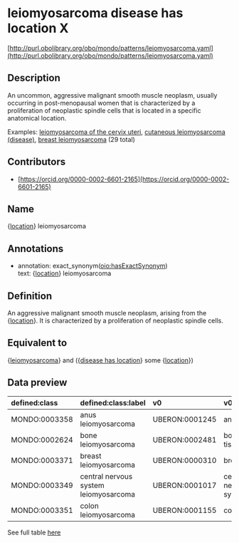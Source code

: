 # leiomyosarcoma disease has location X 

[http://purl.obolibrary.org/obo/mondo/patterns/leiomyosarcoma.yaml](http://purl.obolibrary.org/obo/mondo/patterns/leiomyosarcoma.yaml)
## Description 

An uncommon, aggressive malignant smooth muscle neoplasm, usually occurring in post-menopausal women that is characterized by a proliferation of neoplastic spindle cells that is located in a specific anatomical location.

Examples: [leiomyosarcoma of the cervix uteri](http://purl.obolibrary.org/obo/MONDO_0016283), [cutaneous leiomyosarcoma (disease)](http://purl.obolibrary.org/obo/MONDO_0003362), [breast leiomyosarcoma](http://purl.obolibrary.org/obo/MONDO_0003371) (29 total)
## Contributors 
* [https://orcid.org/0000-0002-6601-2165](https://orcid.org/0000-0002-6601-2165) 
## Name 

{[location](http://www.w3.org/2002/07/owl#Thing)} leiomyosarcoma

## Annotations 

* annotation: exact_synonym\([oio:hasExactSynonym](http://purl.obolibrary.org/obo/oio_hasExactSynonym)\)  
text: {[location](http://www.w3.org/2002/07/owl#Thing)} leiomyosarcoma

## Definition 

An aggressive malignant smooth muscle neoplasm, arising from the {[location](http://www.w3.org/2002/07/owl#Thing)}. It is characterized by a proliferation of neoplastic spindle cells.

## Equivalent to 

{[leiomyosarcoma](http://purl.obolibrary.org/obo/MONDO_0005058)} and ({[disease has location](http://purl.obolibrary.org/obo/RO_0004026)} some {[location](http://www.w3.org/2002/07/owl#Thing)})

## Data preview 
| defined:class                                | defined:class:label                   | v0                                            | v0:label               |
|:---------------------------------------------|:--------------------------------------|:----------------------------------------------|:-----------------------|
| MONDO:0003358 | anus leiomyosarcoma                   | UBERON:0001245 | anus                   |
| MONDO:0002624 | bone leiomyosarcoma                   | UBERON:0002481 | bone tissue            |
| MONDO:0003371 | breast leiomyosarcoma                 | UBERON:0000310 | breast                 |
| MONDO:0003349 | central nervous system leiomyosarcoma | UBERON:0001017 | central nervous system |
| MONDO:0003351 | colon leiomyosarcoma                  | UBERON:0001155 | colon                  |

See full table [here](https://github.com/monarch-initiative/mondo/blob/master/src/patterns/data/matches/leiomyosarcoma.tsv) 
